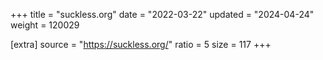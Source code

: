 +++
title = "suckless.org"
date = "2022-03-22"
updated = "2024-04-24"
weight = 120029

[extra]
source = "https://suckless.org/"
ratio = 5
size = 117
+++

